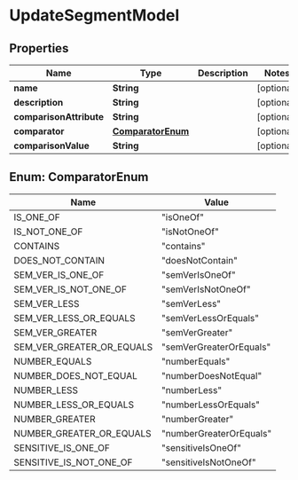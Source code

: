 

# UpdateSegmentModel


## Properties

| Name | Type | Description | Notes |
|------------ | ------------- | ------------- | -------------|
|**name** | **String** |  |  [optional] |
|**description** | **String** |  |  [optional] |
|**comparisonAttribute** | **String** |  |  [optional] |
|**comparator** | [**ComparatorEnum**](#ComparatorEnum) |  |  [optional] |
|**comparisonValue** | **String** |  |  [optional] |



## Enum: ComparatorEnum

| Name | Value |
|---- | -----|
| IS_ONE_OF | &quot;isOneOf&quot; |
| IS_NOT_ONE_OF | &quot;isNotOneOf&quot; |
| CONTAINS | &quot;contains&quot; |
| DOES_NOT_CONTAIN | &quot;doesNotContain&quot; |
| SEM_VER_IS_ONE_OF | &quot;semVerIsOneOf&quot; |
| SEM_VER_IS_NOT_ONE_OF | &quot;semVerIsNotOneOf&quot; |
| SEM_VER_LESS | &quot;semVerLess&quot; |
| SEM_VER_LESS_OR_EQUALS | &quot;semVerLessOrEquals&quot; |
| SEM_VER_GREATER | &quot;semVerGreater&quot; |
| SEM_VER_GREATER_OR_EQUALS | &quot;semVerGreaterOrEquals&quot; |
| NUMBER_EQUALS | &quot;numberEquals&quot; |
| NUMBER_DOES_NOT_EQUAL | &quot;numberDoesNotEqual&quot; |
| NUMBER_LESS | &quot;numberLess&quot; |
| NUMBER_LESS_OR_EQUALS | &quot;numberLessOrEquals&quot; |
| NUMBER_GREATER | &quot;numberGreater&quot; |
| NUMBER_GREATER_OR_EQUALS | &quot;numberGreaterOrEquals&quot; |
| SENSITIVE_IS_ONE_OF | &quot;sensitiveIsOneOf&quot; |
| SENSITIVE_IS_NOT_ONE_OF | &quot;sensitiveIsNotOneOf&quot; |



